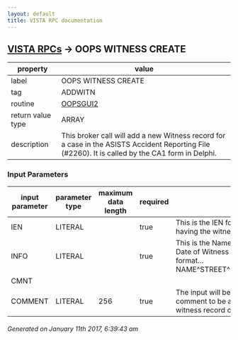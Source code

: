 ```yaml
---
layout: default
title: VISTA RPC documentation
---
```




## [VISTA RPCs](TableOfContent.md) &#8594; OOPS WITNESS CREATE 

 property | value 
--- | --- 
 label | OOPS WITNESS CREATE
 tag | ADDWITN
 routine | [OOPSGUI2](http://code.osehra.org/dox/Routine_OOPSGUI2_source.html)
 return value type | ARRAY
 description | This broker call will add a new Witness record for a case in the ASISTS Accident Reporting File (#2260).  It is called by the CA1 form in Delphi. 

### Input Parameters

| input parameter | parameter type | maximum data length | required | description | 
| --- | --- | --- | --- | --- | 
| IEN | LITERAL |  | true | This is the IEN for the case in file 2260 that is having the witness info created. | 
| INFO | LITERAL |  | true | This is the Name, Street, City, State, Zip, and Date of Witness Signature. Itmust be in format... NAME^STREET^CITY^STATE^ZIP^DATESIGNED | 
| CMNT |  |  |  |  | 
| COMMENT | LITERAL | 256 | true | The input will be a string containing the comment to be added/associated withthe witness record created.  | 




 ###### Generated on January 11th 2017, 6:39:43 am